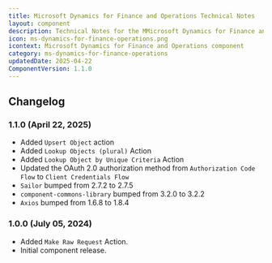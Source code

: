 ```yaml
---
title: Microsoft Dynamics for Finance and Operations Technical Notes
layout: component
description: Technical Notes for the MMicrosoft Dynamics for Finance and Operations.
icon: ms-dynamics-for-finance-operations.png
icontext: Microsoft Dynamics for Finance and Operations component
category: ms-dynamics-for-finance-operations
updatedDate: 2025-04-22
ComponentVersion: 1.1.0
---
```


## Changelog

### 1.1.0 (April 22, 2025)

* Added `Upsert Object` action
* Added `Lookup Objects (plural)` Action
* Added `Lookup Object by Unique Criteria` Action
* Updated the OAuth 2.0 authorization method from `Authorization Code Flow` to `Client Credentials Flow`
* `Sailor` bumped from 2.7.2 to 2.7.5
* `component-commons-library` bumped from 3.2.0 to 3.2.2
* `Axios` bumped from 1.6.8 to 1.8.4

### 1.0.0 (July 05, 2024)

* Added `Make Raw Request` Action.
* Initial component release.
